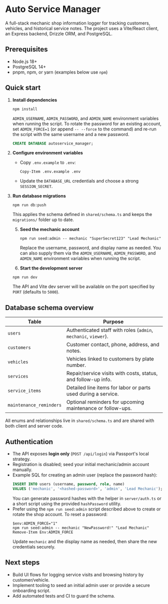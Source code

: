 # Auto Service Manager

A full-stack mechanic shop information logger for tracking customers, vehicles, and historical service notes. The project uses a Vite/React client, an Express backend, Drizzle ORM, and PostgreSQL.

## Prerequisites

- Node.js 18+
- PostgreSQL 14+
- pnpm, npm, or yarn (examples below use `npm`)

## Quick start

1. **Install dependencies**
   ```pwsh
   npm install
   ```

      `ADMIN_USERNAME`, `ADMIN_PASSWORD`, and `ADMIN_NAME` environment variables when running the script.
      To rotate the password for an existing account, set `ADMIN_FORCE=1` (or append `-- --force` to the
      command) and re-run the script with the same username and a new password.
   ```sql
   CREATE DATABASE autoservice_manager;
   ```

3. **Configure environment variables**
   - Copy `.env.example` to `.env`:
     ```pwsh
     Copy-Item .env.example .env
     ```
   - Update the `DATABASE_URL` credentials and choose a strong `SESSION_SECRET`.

4. **Run database migrations**
   ```pwsh
   npm run db:push
   ```
   This applies the schema defined in `shared/schema.ts` and keeps the `migrations/` folder up to date.

   5. **Seed the mechanic account**
       ```pwsh
       npm run seed:admin -- mechanic "SuperSecret123" "Lead Mechanic"
       ```
       Replace the username, password, and display name as needed. You can also supply them via the
       `ADMIN_USERNAME`, `ADMIN_PASSWORD`, and `ADMIN_NAME` environment variables when running the script.

   6. **Start the development server**
   ```pwsh
   npm run dev
   ```
   The API and Vite dev server will be available on the port specified by `PORT` (defaults to `5000`).

## Database schema overview

| Table | Purpose |
| --- | --- |
| `users` | Authenticated staff with roles (`admin`, `mechanic`, `viewer`). |
| `customers` | Customer contact, phone, address, and notes. |
| `vehicles` | Vehicles linked to customers by plate number. |
| `services` | Repair/service visits with costs, status, and follow-up info. |
| `service_items` | Detailed line items for labor or parts used during a service. |
| `maintenance_reminders` | Optional reminders for upcoming maintenance or follow-ups. |

All enums and relationships live in `shared/schema.ts` and are shared with both client and server code.

## Authentication

- The API exposes **login only** (`POST /api/login`) via Passport's local strategy.
- Registration is disabled; seed your initial mechanic/admin account manually.
- Example SQL for creating an admin user (replace the password hash):
   ```sql
   INSERT INTO users (username, password, role, name)
   VALUES ('mechanic', '<hashed-password>', 'admin', 'Lead Mechanic');
   ```
   You can generate password hashes with the helper in `server/auth.ts` or a short script using the provided `hashPassword` utility.
- Prefer using the `npm run seed:admin` script described above to create or rotate the shop account. To reset a password:
   ```pwsh
   $env:ADMIN_FORCE="1"
   npm run seed:admin -- mechanic "NewPassword!" "Lead Mechanic"
   Remove-Item Env:ADMIN_FORCE
   ```
   Update `mechanic` and the display name as needed, then share the new credentials securely.

## Next steps

- Build UI flows for logging service visits and browsing history by customer/vehicle.
- Implement tooling to seed an initial admin user or provide a secure onboarding script.
- Add automated tests and CI to guard the schema.
